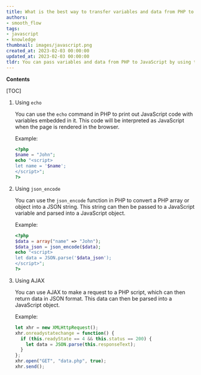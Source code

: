 ```yaml
---
title: What is the best way to transfer variables and data from PHP to javascript?
authors:
- smooth_flow
tags:
- javascript
- knowledge
thumbnail: images/javascript.png
created_at: 2023-02-03 00:00:00
updated_at: 2023-02-03 00:00:00
tldr: You can pass variables and data from PHP to JavaScript by using the `echo` statement to output the data as a JavaScript string.
---
```


**Contents**

[TOC]

1. Using `echo` 
   
   You can use the `echo` command in PHP to print out JavaScript code with variables embedded in it. This code will be interpreted as JavaScript when the page is rendered in the browser.
   
   Example:
   ```php
   <?php
   $name = "John";
   echo "<script>
   let name = '$name';
   </script>";
   ?>
   ```

2. Using `json_encode`
   
   You can use the `json_encode` function in PHP to convert a PHP array or object into a JSON string. This string can then be passed to a JavaScript variable and parsed into a JavaScript object.
   
   Example:
   ```php
   <?php
   $data = array("name" => "John");
   $data_json = json_encode($data);
   echo "<script>
   let data = JSON.parse('$data_json');
   </script>";
   ?>
   ```

3. Using AJAX
   
   You can use AJAX to make a request to a PHP script, which can then return data in JSON format. This data can then be parsed into a JavaScript object.
   
   Example:
   ```javascript
   let xhr = new XMLHttpRequest();
   xhr.onreadystatechange = function() {
     if (this.readyState == 4 && this.status == 200) {
       let data = JSON.parse(this.responseText);
     }
   };
   xhr.open("GET", "data.php", true);
   xhr.send();
   ```
